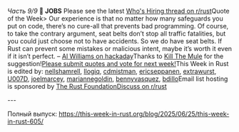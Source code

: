 *Часть 9/9*
📰 **JOBS**
Please see the latest [Who's Hiring thread on r/rust](https://www.reddit.com/r/rust/comments/1knkfb6/official_rrust_whos_hiring_thread_for_jobseekers/)Quote of the Week\> Our experience is that no matter how many safeguards you put on code, there’s no cure\-all that prevents bad programming\. Of course, to take the contrary argument, seat belts don’t stop all traffic fatalities, but you could just choose not to have accidents\. So we do have seat belts\. If Rust can prevent some mistakes or malicious intent, maybe it’s worth it even if it isn’t perfect\.
– [Al Williams on hackaday](https://hackaday.com/2025/06/21/if-your-kernel-development-is-a-little-rusty/)Thanks to [Kill The Mule](https://users.rust-lang.org/t/twir-quote-of-the-week/328/1700) for the suggestion\![Please submit quotes and vote for next week\!](https://users.rust-lang.org/t/twir-quote-of-the-week/328)This Week in Rust is edited by: [nellshamrell](https://github.com/nellshamrell), [llogiq](https://github.com/llogiq), [cdmistman](https://github.com/cdmistman), [ericseppanen](https://github.com/ericseppanen), [extrawurst](https://github.com/extrawurst), [U007D](https://github.com/U007D), [joelmarcey](https://github.com/joelmarcey), [mariannegoldin](https://github.com/mariannegoldin), [bennyvasquez](https://github.com/bennyvasquez), [bdillo](https://github.com/bdillo)Email list hosting is sponsored by [The Rust Foundation](https://foundation.rust-lang.org/)[Discuss on r/rust](https://www.reddit.com/r/rust/comments/1lknjc1/this_week_in_rust_605/)

\-\-\-

Полный выпуск: [https://this\-week\-in\-rust\.org/blog/2025/06/25/this\-week\-in\-rust\-605/](https://this-week-in-rust.org/blog/2025/06/25/this-week-in-rust-605/)
